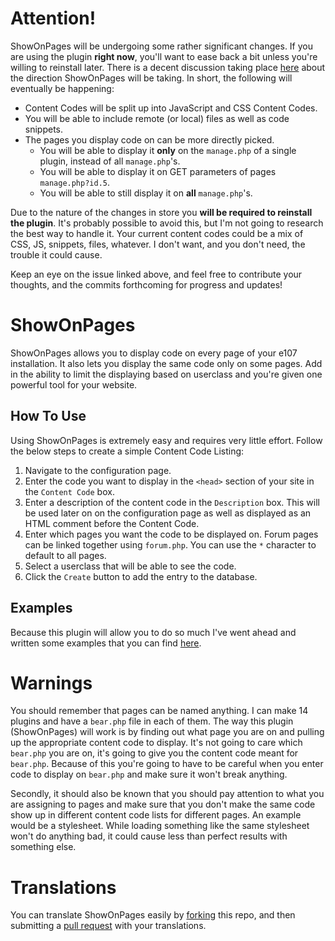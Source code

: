 # Attention!

ShowOnPages will be undergoing some rather significant changes. If you are using the plugin **right now**, you'll want to ease back a bit unless you're willing to reinstall later. There is a decent discussion taking place [here](https://github.com/septor/showonpages/issues/2) about the direction ShowOnPages will be taking. In short, the following will eventually be happening:

* Content Codes will be split up into JavaScript and CSS Content Codes.
* You will be able to include remote (or local) files as well as code snippets.
* The pages you display code on can be more directly picked.
  * You will be able to display it **only** on the `manage.php` of a single plugin, instead of all `manage.php`'s.
  * You will be able to display it on GET parameters of pages `manage.php?id.5`.
  * You will be able to still display it on **all** `manage.php`'s.

Due to the nature of the changes in store you **will be required to reinstall the plugin**. It's probably possible to avoid this, but I'm not going to research the best way to handle it. Your current content codes could be a mix of CSS, JS, snippets, files, whatever. I don't want, and you don't need, the trouble it could cause.

Keep an eye on the issue linked above, and feel free to contribute your thoughts, and the commits forthcoming for progress and updates!

# ShowOnPages

ShowOnPages allows you to display code on every page of your e107 installation. It also lets you display the same code only on some pages. Add in the ability to limit the displaying based on userclass and you're given one powerful tool for your website.

## How To Use

Using ShowOnPages is extremely easy and requires very little effort. Follow the below steps to create a simple Content Code Listing:

1. Navigate to the configuration page.
2. Enter the code you want to display in the `<head>` section of your site in the `Content Code` box.
3. Enter a description of the content code in the `Description` box. This will be used later on on the configuration page as well as displayed as an HTML comment before the Content Code.
4. Enter which pages you want the code to be displayed on. Forum pages can be linked together using `forum.php`. You can use the `*` character to default to all pages.
5. Select a userclass that will be able to see the code.
6. Click the `Create` button to add the entry to the database.


## Examples

Because this plugin will allow you to do so much I've went ahead and written some examples that you can find [here](https://github.com/septor/showonpages/blob/master/EXAMPLES.mkd).


# Warnings

You should remember that pages can be named anything. I can make 14 plugins and have a `bear.php` file in each of them. The way this plugin (ShowOnPages) will work is by finding out what page you are on and pulling up the appropriate content code to display. It's not going to care which `bear.php` you are on, it's going to give you the content code meant for `bear.php`. Because of this you're going to have to be careful when you enter code to display on `bear.php` and make sure it won't break anything.

Secondly, it should also be known that you should pay attention to what you are assigning to pages and make sure that you don't make the same code show up in different content code lists for different pages. An example would be a stylesheet. While loading something like the same stylesheet won't do anything bad, it could cause less than perfect results with something else.

# Translations

You can translate ShowOnPages easily by [forking](https://help.github.com/articles/fork-a-repo/) this repo, and then submitting a [pull request](https://help.github.com/articles/creating-a-pull-request/) with your translations.
